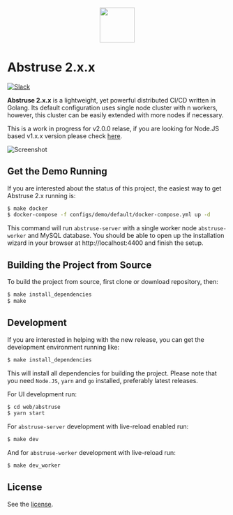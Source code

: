 <p align="center" style="margin: 20px 0 40px 0;">
  <img height="80" src="https://user-images.githubusercontent.com/1796022/87736445-6b94d200-c7d8-11ea-8f98-fb0d5bf87081.png" />
</p>

# Abstruse 2.x.x

[![Slack](https://slackin-xxrlxvwnmd.now.sh/badge.svg)](https://join.slack.com/t/abstruse/shared_invite/enQtNDI0MzUxMTQ1OTExLTMyNGRiYjllMTQ4NjkzZDkwNDM4NGIwMGM2YjA5NjFmNzI3MzdkMWExYWRlNWQ1N2NjNzI4NDlhOTFmNGM5ZTM)

**Abstruse 2.x.x** is a lightweight, yet powerful distributed CI/CD written in Golang. Its default configuration uses single node cluster with n workers, however, this cluster can be easily extended with more nodes if necessary.

This is a work in progress for v2.0.0 relase, if you are looking for Node.JS based v1.x.x version please check [here](https://github.com/bleenco/abstruse/tree/v1).

![Screenshot](https://user-images.githubusercontent.com/1796022/87736550-af87d700-c7d8-11ea-9e9a-c23c2b5e02d1.png)

## Get the Demo Running

If you are interested about the status of this project, the easiest way to get Abstruse 2.x running is:

```sh
$ make docker
$ docker-compose -f configs/demo/default/docker-compose.yml up -d
```

This command will run `abstruse-server` with a single worker node `abstruse-worker` and MySQL database.
You should be able to open up the installation wizard in your browser at http://localhost:4400 and finish the setup.

## Building the Project from Source

To build the project from source, first clone or download repository, then:

```sh
$ make install_dependencies
$ make
```

## Development

If you are interested in helping with the new release, you can get the development environment running like:

```sh
$ make install_dependencies
```

This will install all dependencies for building the project. Please note that you need `Node.JS`, `yarn` and `go` installed, preferably latest releases.

For UI development run:

```sh
$ cd web/abstruse
$ yarn start
```

For `abstruse-server` development with live-reload enabled run:

```sh
$ make dev
```

And for `abstruse-worker` development with live-reload run:

```sh
$ make dev_worker
```

## License

See the [license](https://github.com/irmana/abstruse/blob/master/LICENSE).
